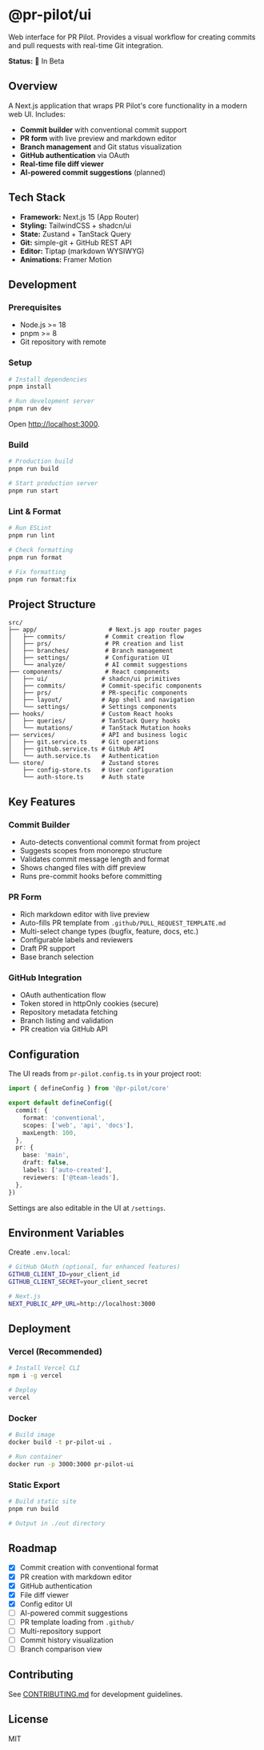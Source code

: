 # @pr-pilot/ui

Web interface for PR Pilot. Provides a visual workflow for creating commits and pull requests with real-time Git integration.

**Status:** 🚧 In Beta

## Overview

A Next.js application that wraps PR Pilot's core functionality in a modern web UI. Includes:

- **Commit builder** with conventional commit support
- **PR form** with live preview and markdown editor
- **Branch management** and Git status visualization
- **GitHub authentication** via OAuth
- **Real-time file diff viewer**
- **AI-powered commit suggestions** (planned)

## Tech Stack

- **Framework:** Next.js 15 (App Router)
- **Styling:** TailwindCSS + shadcn/ui
- **State:** Zustand + TanStack Query
- **Git:** simple-git + GitHub REST API
- **Editor:** Tiptap (markdown WYSIWYG)
- **Animations:** Framer Motion

## Development

### Prerequisites

- Node.js >= 18
- pnpm >= 8
- Git repository with remote

### Setup

```bash
# Install dependencies
pnpm install

# Run development server
pnpm run dev
```

Open [http://localhost:3000](http://localhost:3000).

### Build

```bash
# Production build
pnpm run build

# Start production server
pnpm run start
```

### Lint & Format

```bash
# Run ESLint
pnpm run lint

# Check formatting
pnpm run format

# Fix formatting
pnpm run format:fix
```

## Project Structure

```
src/
├── app/                    # Next.js app router pages
│   ├── commits/           # Commit creation flow
│   ├── prs/               # PR creation and list
│   ├── branches/          # Branch management
│   ├── settings/          # Configuration UI
│   └── analyze/           # AI commit suggestions
├── components/            # React components
│   ├── ui/               # shadcn/ui primitives
│   ├── commits/          # Commit-specific components
│   ├── prs/              # PR-specific components
│   ├── layout/           # App shell and navigation
│   └── settings/         # Settings components
├── hooks/                # Custom React hooks
│   ├── queries/          # TanStack Query hooks
│   └── mutations/        # TanStack Mutation hooks
├── services/             # API and business logic
│   ├── git.service.ts    # Git operations
│   ├── github.service.ts # GitHub API
│   └── auth.service.ts   # Authentication
└── store/                # Zustand stores
    ├── config-store.ts   # User configuration
    └── auth-store.ts     # Auth state
```

## Key Features

### Commit Builder

- Auto-detects conventional commit format from project
- Suggests scopes from monorepo structure
- Validates commit message length and format
- Shows changed files with diff preview
- Runs pre-commit hooks before committing

### PR Form

- Rich markdown editor with live preview
- Auto-fills PR template from `.github/PULL_REQUEST_TEMPLATE.md`
- Multi-select change types (bugfix, feature, docs, etc.)
- Configurable labels and reviewers
- Draft PR support
- Base branch selection

### GitHub Integration

- OAuth authentication flow
- Token stored in httpOnly cookies (secure)
- Repository metadata fetching
- Branch listing and validation
- PR creation via GitHub API

## Configuration

The UI reads from `pr-pilot.config.ts` in your project root:

```typescript
import { defineConfig } from '@pr-pilot/core'

export default defineConfig({
  commit: {
    format: 'conventional',
    scopes: ['web', 'api', 'docs'],
    maxLength: 100,
  },
  pr: {
    base: 'main',
    draft: false,
    labels: ['auto-created'],
    reviewers: ['@team-leads'],
  },
})
```

Settings are also editable in the UI at `/settings`.

## Environment Variables

Create `.env.local`:

```bash
# GitHub OAuth (optional, for enhanced features)
GITHUB_CLIENT_ID=your_client_id
GITHUB_CLIENT_SECRET=your_client_secret

# Next.js
NEXT_PUBLIC_APP_URL=http://localhost:3000
```

## Deployment

### Vercel (Recommended)

```bash
# Install Vercel CLI
npm i -g vercel

# Deploy
vercel
```

### Docker

```bash
# Build image
docker build -t pr-pilot-ui .

# Run container
docker run -p 3000:3000 pr-pilot-ui
```

### Static Export

```bash
# Build static site
pnpm run build

# Output in ./out directory
```

## Roadmap

- [x] Commit creation with conventional format
- [x] PR creation with markdown editor
- [x] GitHub authentication
- [x] File diff viewer
- [x] Config editor UI
- [ ] AI-powered commit suggestions
- [ ] PR template loading from `.github/`
- [ ] Multi-repository support
- [ ] Commit history visualization
- [ ] Branch comparison view

## Contributing

See [CONTRIBUTING.md](../../CONTRIBUTING.md) for development guidelines.

## License

MIT
